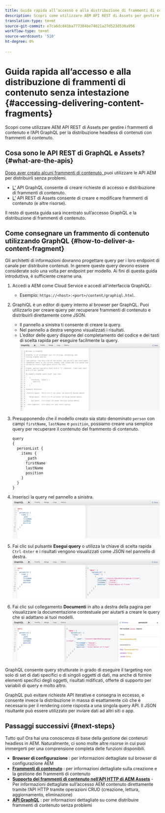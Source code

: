 ```yaml
---
title: Guida rapida all’accesso e alla distribuzione di frammenti di contenuto senza intestazione
description: Scopri come utilizzare AEM API REST di Assets per gestire i frammenti di contenuto e l’API GraphQL per la distribuzione headless di contenuti con frammenti di contenuto.
translation-type: tm+mt
source-git-commit: e7ca6dc841ba777384be74021a27d523d530a956
workflow-type: tm+mt
source-wordcount: '510'
ht-degree: 0%

---
```



# Guida rapida all’accesso e alla distribuzione di frammenti di contenuto senza intestazione {#accessing-delivering-content-fragments}

Scopri come utilizzare AEM API REST di Assets per gestire i frammenti di contenuto e l’API GraphQL per la distribuzione headless di contenuti con frammenti di contenuto.

## Cosa sono le API REST di GraphQL e Assets? {#what-are-the-apis}

[Dopo aver creato alcuni frammenti di contenuto, ](create-content-fragment.md) puoi utilizzare le API AEM per distribuirli senza problemi.

* [L’](/help/assets/content-fragments/graphql-api-content-fragments.md) API GraphQL consente di creare richieste di accesso e distribuzione di frammenti di contenuto.
* [L’](/help/assets/content-fragments/assets-api-content-fragments.md) API REST di Assets consente di creare e modificare frammenti di contenuto (e altre risorse).

Il resto di questa guida sarà incentrato sull’accesso GraphQL e la distribuzione di frammenti di contenuto.

## Come consegnare un frammento di contenuto utilizzando GraphQL {#how-to-deliver-a-content-fragment}

Gli architetti di informazioni dovranno progettare query per i loro endpoint di canale per distribuire contenuti. In genere queste query devono essere considerate solo una volta per endpoint per modello. Ai fini di questa guida introduttiva, è sufficiente crearne una.

<!-- Not in the UI yet - will need updating when it is -->
<!--
1. Log into AEM as a Cloud Service and from the main menu select **Tools -&gt; Assets -&gt; GraphQL** 
   * Alternatively open the page directly at `https://<host>:<port>/content/graphiql.html`.
-->

1. Accedi a AEM come Cloud Service e accedi all&#39;interfaccia GraphiQL:
   * Esempio: `https://<host>:<port>/content/graphiql.html`.

1. GraphiQL è un editor di query interno al browser per GraphQL. Puoi utilizzarlo per creare query per recuperare frammenti di contenuto e distribuirli direttamente come JSON.
   * Il pannello a sinistra ti consente di creare la query.
   * Nel pannello a destra vengono visualizzati i risultati.
   * L’editor delle query dispone del completamento del codice e dei tasti di scelta rapida per eseguire facilmente la query.
      ![Editor GraphiQL](../assets/graphiql.png)

1. Presupponendo che il modello creato sia stato denominato `person` con campi `firstName`, `lastName` e `position`, possiamo creare una semplice query per recuperare il contenuto del frammento di contenuto.

   ```text
   query 
   {
     personList {
       items {
         _path
         firstName
         lastName
         position
       }
     }
   }
   ```

1. Inserisci la query nel pannello a sinistra.
   ![Query GraphiQL](../assets/graphiql-query.png)

1. Fai clic sul pulsante **Esegui query** o utilizza la chiave di scelta rapida `Ctrl-Enter` e i risultati vengono visualizzati come JSON nel pannello di destra.
   ![Risultati GraphiQL](../assets/graphiql-results.png)

1. Fai clic sul collegamento **Documenti** in alto a destra della pagina per visualizzare la documentazione contestuale per aiutarti a creare le query che si adattano ai tuoi modelli.
   ![Documentazione di GraphiQL](../assets/graphiql-documentation.png)

GraphQL consente query strutturate in grado di eseguire il targeting non solo di set di dati specifici o di singoli oggetti di dati, ma anche di fornire elementi specifici degli oggetti, risultati nidificati, offerte di supporto per variabili di query e molto altro.

GraphQL può evitare richieste API iterative e consegna in eccesso, e consente invece la distribuzione in massa di esattamente ciò che è necessario per il rendering come risposta a una singola query API. Il JSON risultante può essere utilizzato per inviare dati ad altri siti o app.

## Passaggi successivi {#next-steps}

Tutto qui! Ora hai una conoscenza di base della gestione dei contenuti headless in AEM. Naturalmente, ci sono molte altre risorse in cui puoi immergerti per una comprensione completa delle funzioni disponibili.

* **Browser di configurazione** : per informazioni dettagliate sul browser di configurazione AEM
* **[Frammenti di contenuto](/help/assets/content-fragments/content-fragments.md)** : per informazioni dettagliate sulla creazione e la gestione dei frammenti di contenuto
* **[Supporto dei frammenti di contenuto nell’API HTTP di AEM Assets](/help/assets/content-fragments/assets-api-content-fragments.md)**  - Per informazioni dettagliate sull’accesso AEM contenuto direttamente tramite l’API HTTP tramite operazioni CRUD (creazione, lettura, aggiornamento, eliminazione)
* **[API GraphQL](/help/assets/content-fragments/graphql-api-content-fragments.md)** : per informazioni dettagliate su come distribuire frammenti di contenuto senza problemi
